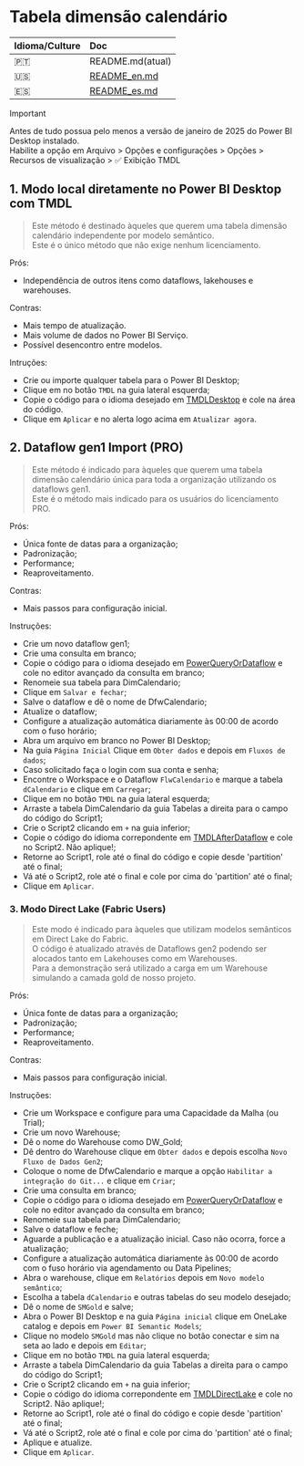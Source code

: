 # Tabela dimensão calendário  

|Idioma/Culture|Doc|
|:--|:---|
|🇵🇹|README.md(atual)|
|🇺🇸|[README_en.md](./README_en.md)|
|🇪🇸|[README_es.md](./README_es.md)|

> [!IMPORTANT]  
Antes de tudo possua pelo menos a versão de janeiro de 2025 do Power BI Desktop instalado.  
Habilite a opção em Arquivo > Opções e configurações > Opções > Recursos de visualização > ✅ Exibição TMDL

## 1. Modo local diretamente no Power BI Desktop com TMDL  

> Este método é destinado àqueles que querem uma tabela dimensão calendário independente por modelo semântico.  
> Este é o único método que não exige nenhum licenciamento.  

Prós:
- Independência de outros itens como dataflows, lakehouses e warehouses.  

Contras:  
- Mais tempo de atualização.
- Mais volume de dados no Power BI Serviço.  
- Possível desencontro entre modelos.  

Intruções: 
- Crie ou importe qualquer tabela para o Power BI Desktop;  
- Clique em no botão `TMDL` na guia lateral esquerda;  
- Copie o código para o idioma desejado em [TMDLDesktop](./TMDLDesktop/) e cole na área do código.
- Clique em `Aplicar` e no alerta logo acima em `Atualizar agora`.  


## 2. Dataflow gen1 Import (PRO)

> Este método é indicado para àqueles que querem uma tabela dimensão calendário única para toda a organização utilizando os dataflows gen1.  
> Este é o método mais indicado para os usuários do licenciamento PRO.  

Prós: 
- Única fonte de datas para a organização;  
- Padronização;  
- Performance; 
- Reaproveitamento.  

Contras:  
- Mais passos para configuração inicial.  

Instruções:  
- Crie um novo dataflow gen1;  
- Crie uma consulta em branco;  
- Copie o código para o idioma desejado em [PowerQueryOrDataflow](./PowerQueryOrDataflow/) e cole no editor avançado da consulta em branco;  
- Renomeie sua tabela para DimCalendario;    
- Clique em `Salvar e fechar`;  
- Salve o dataflow e dê o nome de DfwCalendario;  
- Atualize o dataflow;  
- Configure a atualização automática diariamente às 00:00 de acordo com o fuso horário;
- Abra um arquivo em branco no Power BI Desktop;    
- Na guia `Página Inicial` Clique em `Obter dados` e depois em `Fluxos de dados`;  
- Caso solicitado faça o login com sua conta e senha;  
- Encontre o Workspace e o Dataflow `FlwCalendario`  e marque a tabela `dCalendario` e clique em `Carregar`;  
- Clique em no botão `TMDL` na guia lateral esquerda;  
- Arraste a tabela DimCalendario da guia Tabelas a direita para o campo do código do Script1;  
- Crie o Script2 clicando em `+` na guia inferior;  
- Copie o código do idioma correpondente em [TMDLAfterDataflow](./TMDLAfterDataflow/) e cole no Script2. Não aplique!;
- Retorne ao Script1, role até o final do código e copie desde 'partition' até o final;
- Vá até o Script2, role até o final e cole por cima do 'partition' até o final;
- Clique em `Aplicar`.  


### 3. Modo Direct Lake (Fabric Users)  

> Este modo é indicado para àqueles que utilizam modelos semânticos em Direct Lake do Fabric.  
> O código é atualizado através de Dataflows gen2 podendo ser alocados tanto em Lakehouses como em Warehouses.  
> Para a demonstração será utilizado a carga em um Warehouse simulando a camada gold de nosso projeto.  

Prós:  
- Única fonte de datas para a organização;  
- Padronização;  
- Performance; 
- Reaproveitamento.  

Contras:  
- Mais passos para configuração inicial.  

Instruções:  
- Crie um Workspace e configure para uma Capacidade da Malha (ou Trial);  
- Crie um novo Warehouse;  
- Dê o nome do Warehouse como DW_Gold;  
- Dê dentro do Warehouse clique em `Obter dados` e depois escolha `Novo Fluxo de Dados Gen2`;  
- Coloque o nome de DfwCalendario e marque a opção `Habilitar a integração do Git...` e clique em `Criar`;  
- Crie uma consulta em branco;  
- Copie o código para o idioma desejado em [PowerQueryOrDataflow](./PowerQueryOrDataflow/) e cole no editor avançado da consulta em branco;  
- Renomeie sua tabela para DimCalendario;    
- Salve o dataflow e feche;
- Aguarde a publicação e a atualização inicial. Caso não ocorra, force a atualização;    
- Configure a atualização automática diariamente às 00:00 de acordo com o fuso horário via agendamento ou Data Pipelines;
- Abra o warehouse, clique em `Relatórios`  depois em `Novo modelo semântico`;  
- Escolha a tabela `dCalendario` e outras tabelas do seu modelo desejado;
- Dê o nome de `SMGold` e salve;
- Abra o Power BI Desktop e na guia `Página inicial` clique em OneLake catalog e depois em `Power BI Semantic Models`;  
- Clique no modelo `SMGold` mas não clique no botão conectar e sim na seta ao lado e depois em `Editar`;  
- Clique em no botão `TMDL` na guia lateral esquerda;  
- Arraste a tabela DimCalendario da guia Tabelas a direita para o campo do código do Script1;  
- Crie o Script2 clicando em `+` na guia inferior;  
- Copie o código do idioma correpondente em [TMDLDirectLake](./TMDLDirectLake/) e cole no Script2. Não aplique!;
- Retorne ao Script1, role até o final do código e copie desde 'partition' até o final;
- Vá até o Script2, role até o final e cole por cima do 'partition' até o final;
- Aplique e atualize.  
- Clique em `Aplicar`.  


